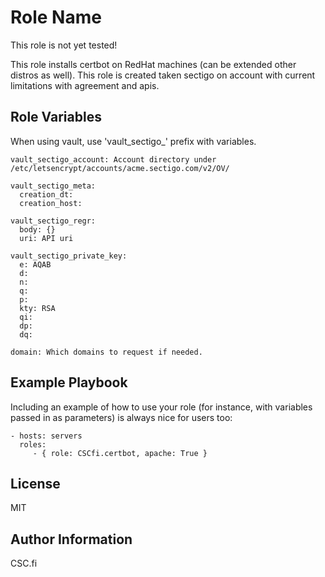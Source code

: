 Role Name
=========
This role is not yet tested!

This role installs certbot on RedHat machines (can be extended other distros as well). This role is created taken sectigo on account with current limitations with agreement and apis.

Role Variables
--------------

When using vault, use 'vault_sectigo_' prefix with variables.
```
vault_sectigo_account: Account directory under /etc/letsencrypt/accounts/acme.sectigo.com/v2/OV/

vault_sectigo_meta:
  creation_dt: 
  creation_host: 

vault_sectigo_regr:
  body: {}
  uri: API uri

vault_sectigo_private_key:
  e: AQAB
  d:
  n:
  q:
  p:
  kty: RSA
  qi:
  dp:
  dq:

domain: Which domains to request if needed.
```

Example Playbook
----------------

Including an example of how to use your role (for instance, with variables passed in as parameters) is always nice for users too:

    - hosts: servers
      roles:
         - { role: CSCfi.certbot, apache: True }

License
-------

MIT

Author Information
------------------

CSC.fi
